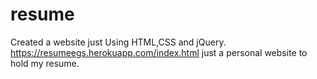 # resume
Created a website just Using HTML,CSS and jQuery.
https://resumeegs.herokuapp.com/index.html
just a personal website to hold my resume.
